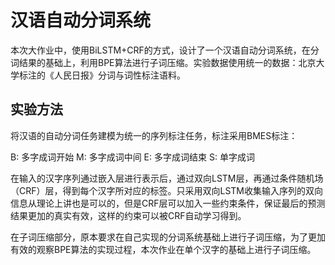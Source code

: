# 汉语自动分词系统

本次大作业中，使用BiLSTM+CRF的方式，设计了一个汉语自动分词系统，在分词结果的基础上，利用BPE算法进行子词压缩。实验数据使用统一的数据：北京大学标注的《人民日报》分词与词性标注语料。

## 实验方法

将汉语的自动分词任务建模为统一的序列标注任务，标注采用BMES标注：

B: 多字成词开始
M: 多字成词中间
E: 多字成词结束
S: 单字成词

在输入的汉字序列通过嵌入层进行表示后，通过双向LSTM层，再通过条件随机场（CRF）层，得到每个汉字所对应的标签。只采用双向LSTM收集输入序列的双向信息从理论上讲也是可以的，但是CRF层可以加入一些约束条件，保证最后的预测结果更加的真实有效，这样的约束可以被CRF自动学习得到。

在子词压缩部分，原本要求在自己实现的分词系统基础上进行子词压缩，为了更加有效的观察BPE算法的实现过程，本次作业在单个汉字的基础上进行子词压缩。


